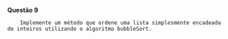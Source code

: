 **Questão 9**

        Implemente um método que ordene uma lista simplesmente encadeada de inteiros utilizando o algoritmo bubbleSort.